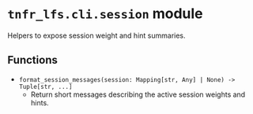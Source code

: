 # `tnfr_lfs.cli.session` module
Helpers to expose session weight and hint summaries.

## Functions
- `format_session_messages(session: Mapping[str, Any] | None) -> Tuple[str, ...]`
  - Return short messages describing the active session weights and hints.

